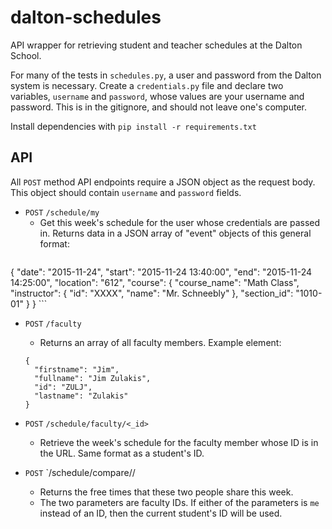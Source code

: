 # dalton-schedules
API wrapper for retrieving student and teacher schedules at the Dalton School.

For many of the tests in `schedules.py`, a user and password from the Dalton system is necessary. Create a `credentials.py` file and declare two variables, `username` and `password`, whose values are your username and password. This is in the gitignore, and should not leave one's computer.

Install dependencies with `pip install -r requirements.txt`

## API

All `POST` method API endpoints require a JSON object as the request body. This object should contain `username` and `password` fields. 

- `POST` `/schedule/my`
    - Get this week's schedule for the user whose credentials are passed in. Returns data in a JSON array of "event" objects of this general format:
    ```
{
    "date": "2015-11-24",
    "start": "2015-11-24 13:40:00", 
    "end": "2015-11-24 14:25:00", 
    "location": "612", 
    "course": {
        "course_name": "Math Class", 
        "instructor": {
          "id": "XXXX", 
          "name": "Mr. Schneebly"
        }, 
    "section_id": "1010-01"
    }
}
    ```
- `POST` `/faculty`
    - Returns an array of all faculty members. Example element:
    ```
    {
      "firstname": "Jim", 
      "fullname": "Jim Zulakis", 
      "id": "ZULJ", 
      "lastname": "Zulakis"
    }
    ```
- `POST` `/schedule/faculty/<_id>`
    - Retrieve the week's schedule for the faculty member whose ID is in the URL. Same format as a student's ID.

- `POST` `/schedule/compare/<person1>/<person2>
    - Returns the free times that these two people share this week.
    - The two parameters are faculty IDs. If either of the parameters is `me` instead of an ID, then the current student's ID will be used.